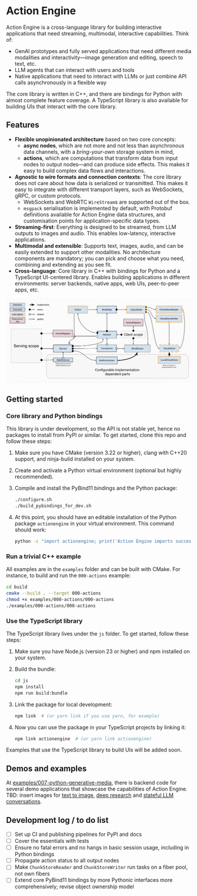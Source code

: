 # Action Engine

Action Engine is a cross-language library for building interactive applications
that need streaming, multimodal, interactive capabilities. Think of:

- GenAI prototypes and fully served applications that need different media
  modalities and interactivity—image generation and editing, speech to text,
  etc.
- LLM agents that can interact with users and tools
- Native applications that need to interact with LLMs or just combine API calls
  asynchronously in a flexible way

The core library is written in C++, and there are bindings for Python with
almost complete feature coverage. A TypeScript library is also available for
building UIs that interact with the core library.

## Features

- **Flexible unopinionated architecture** based on two core concepts:
    - **async nodes**, which are not more and not less than asynchronous data
      channels, with a *bring-your-own* storage system in mind,
    - **actions**, which are computations that transform data from input nodes
      to
      output nodes—and can produce side effects. This makes it easy to build
      complex data flows and interactions.
- **Agnostic to wire formats and connection contexts**: The core library does
  not care about how data is serialized or transmitted. This makes it easy to
  integrate with different transport layers, such as WebSockets, gRPC, or
  custom protocols.
    - WebSockets and WebRTC `WireStream`s are supported out of the box.
    - `msgpack` serialisation is implemented by default, with Protobuf
      definitions
      available for Action Engine data structures, and customisation points for
      application-specific data types.
- **Streaming-first**: Everything is designed to be streamed, from LLM outputs
  to images and audio. This enables low-latency, interactive applications.
- **Multimodal and extensible**: Supports text, images, audio, and can be
  easily extended to support other modalities. No architecture components are
  mandatory; you can pick and choose what you need, combining and extending as
  you see fit.
- **Cross-language**: Core library in C++ with bindings for Python and a
  TypeScript UI-centered library. Enables building applications in different
  environments: server backends, native apps, web UIs, peer-to-peer apps, etc.

![Architecture diagram](public/architecture.png)

## Getting started

### Core library and Python bindings

This library is under development, so the API is not stable yet, hence no
packages to install from PyPI or similar. To get started, clone this repo and
follow these steps:

1. Make sure you have CMake (version 3.22 or higher), clang with C++20 support,
   and ninja-build installed on your system.
2. Create and activate a Python virtual environment (optional but highly
   recommended).
3. Compile and install the PyBind11 bindings and the Python package:

   ```bash
   ./configure.sh
   ./build_pybindings_for_dev.sh
   ```
4. At this point, you should have an editable installation of the Python package
   `actionengine` in your virtual environment. This command should work:

   ```bash
   python -c "import actionengine; print('Action Engine imports successfully!')"
   ```

### Run a trivial C++ example

All examples are in the `examples` folder and can be built with CMake. For
instance, to build and run the `000-actions` example:

```bash
cd build
cmake --build . --target 000-actions
chmod +x examples/000-actions/000-actions
./examples/000-actions/000-actions
```

### Use the TypeScript library

The TypeScript library lives under the `js` folder. To get started, follow
these steps:

1. Make sure you have Node.js (version 23 or higher) and npm installed on your
   system.
2. Build the bundle:

   ```bash
   cd js
   npm install
   npm run build:bundle
   ```
3. Link the package for local development:

   ```bash
   npm link  # (or yarn link if you use yarn, for example)
   ```
4. Now you can use the package in your TypeScript projects by linking it:

   ```bash
   npm link actionengine  # (or yarn link actionengine)
   ```

Examples that use the TypeScript library to build UIs will be added soon.

## Demos and examples

At [examples/007-python-generative-media](examples/007-python-generative-media),
there is backend code for
several demo applications that showcase the capabilities of Action Engine. TBD:
insert images for [text to image](https://actionengine.dev/blob),
[deep research](https://actionengine.dev/deepresearch?q=alpha-demos) and
[stateful LLM conversations](https://actionengine.dev/gemini?q=ollama).

## Development log / to do list

- [ ] Set up CI and publishing pipelines for PyPI and docs
- [ ] Cover the essentials with tests
- [ ] Ensure no fatal errors and no hangs in basic session usage, including
  in Python bindings
- [ ] Propagate action status to all output nodes
- [ ] Make `ChunkStoreReader` and `ChunkStoreWriter` run tasks on a fiber
  pool, not own fibers
- [ ] Extend core PyBind11 bindings by more Pythonic interfaces more
  comprehensively; revise object ownership model